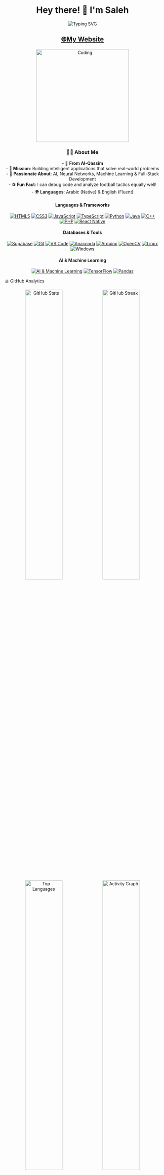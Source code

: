 <div align="center"> 
  <h1>Hey there! 👋 I'm Saleh</h1>
  <img src="https://readme-typing-svg.herokuapp.com?font=Fira+Code&weight=600&size=28&pause=1000&color=667EEA&center=true&vCenter=true&width=600&lines=Saudi+Programmer+from+Al-Qassim;AI+%26+Mobile+Development+Enthusiast;Building+Solutions+That+Matter;Coffee-Driven+Developer+☕" alt="Typing SVG" /> 
</div>

<h2 align="center">
  <a href="https://2saleh1.github.io/personal-website/">🌐My Website</a>
</h2>

<div align="center" style="margin: 20px 0;">
  <img alt="Coding" width="300" src="https://media.giphy.com/media/qgQUggAC3Pfv687qPC/giphy.gif">
</div>

<h3 align="center">🧑‍💻 About Me</h3>
<p align="center">
  - 🌴 <b>From Al-Qassim</b><br>
  - 🎯 <b>Mission</b>: Building intelligent applications that solve real-world problems<br>
  - 🧠 <b>Passionate About</b>: AI, Neural Networks, Machine Learning & Full-Stack Development<br>
  - ⚽ <b>Fun Fact</b>: I can debug code and analyze football tactics equally well!<br>
  - 🌍 <b>Languages</b>: Arabic (Native) & English (Fluent)
</p>

<div align="center">

  #### Languages & Frameworks
  [![HTML5](https://img.shields.io/badge/HTML5-E34F26?style=for-the-badge&logo=html5&logoColor=white)](https://github.com/2saleh1)
  [![CSS3](https://img.shields.io/badge/CSS3-1572B6?style=for-the-badge&logo=css3&logoColor=white)](https://github.com/2saleh1)
  [![JavaScript](https://img.shields.io/badge/JavaScript-F7DF1E?style=for-the-badge&logo=javascript&logoColor=black)](https://github.com/2saleh1)
  [![TypeScript](https://img.shields.io/badge/TypeScript-007ACC?style=for-the-badge&logo=typescript&logoColor=white)](https://github.com/2saleh1)
  [![Python](https://img.shields.io/badge/Python-3776AB?style=for-the-badge&logo=python&logoColor=white)](https://github.com/2saleh1)
  [![Java](https://img.shields.io/badge/Java-ED8B00?style=for-the-badge&logo=java&logoColor=white)](https://github.com/2saleh1)
  [![C++](https://img.shields.io/badge/C++-00599C?style=for-the-badge&logo=c%2B%2B&logoColor=white)](https://github.com/2saleh1)
  [![PHP](https://img.shields.io/badge/PHP-777BB4?style=for-the-badge&logo=php&logoColor=white)](https://github.com/2saleh1)
  [![React Native](https://img.shields.io/badge/React_Native-20232A?style=for-the-badge&logo=react&logoColor=61DAFB)](https://github.com/2saleh1)

  #### Databases & Tools
  [![Supabase](https://img.shields.io/badge/Supabase-181818?style=for-the-badge&logo=supabase&logoColor=white)](https://github.com/2saleh1)
  [![Git](https://img.shields.io/badge/Git-F05032?style=for-the-badge&logo=git&logoColor=white)](https://github.com/2saleh1)
  [![VS Code](https://img.shields.io/badge/VS_Code-007ACC?style=for-the-badge&logo=visual-studio-code&logoColor=white)](https://github.com/2saleh1)
  [![Anaconda](https://img.shields.io/badge/Anaconda-42B029?style=for-the-badge&logo=anaconda&logoColor=white)](https://github.com/2saleh1)
  [![Arduino](https://img.shields.io/badge/Arduino-00979D?style=for-the-badge&logo=arduino&logoColor=white)](https://github.com/2saleh1)
  [![OpenCV](https://img.shields.io/badge/OpenCV-5C3EE8?style=for-the-badge&logo=opencv&logoColor=white)](https://github.com/2saleh1)
  [![Linux](https://img.shields.io/badge/Linux-333333?style=for-the-badge&logo=linux&logoColor=white)](https://github.com/2saleh1)
  [![Windows](https://img.shields.io/badge/Windows-0078D6?style=for-the-badge&logo=windows&logoColor=white)](https://github.com/2saleh1)

  #### AI & Machine Learning
  [![AI & Machine Learning](https://img.shields.io/badge/AI%20%26%20Machine%20Learning-232946?style=for-the-badge&logo=ai&logoColor=white)](https://github.com/2saleh1)
  [![TensorFlow](https://img.shields.io/badge/TensorFlow-FF6F00?style=for-the-badge&logo=tensorflow&logoColor=white)](https://github.com/2saleh1)
  [![Pandas](https://img.shields.io/badge/Pandas-150458?style=for-the-badge&logo=pandas&logoColor=white)](https://github.com/2saleh1) 

</div>

📊 GitHub Analytics
<div align="center">
  <img width="49%" src="https://github-readme-stats.vercel.app/api?username=2saleh1&show_icons=true&theme=radical&hide_border=true&bg_color=0D1117&title_color=667EEA&icon_color=F7931E&text_color=FFF" alt="GitHub Stats" />
  <img width="49%" src="https://github-readme-streak-stats.herokuapp.com/?user=2saleh1&theme=radical&hide_border=true&background=0D1117&stroke=667EEA&ring=F7931E&fire=F7931E&currStreakLabel=FFF" alt="GitHub Streak" />
  <img width="49%" src="https://github-readme-stats.vercel.app/api/top-langs/?username=2saleh1&layout=compact&theme=radical&hide_border=true&bg_color=0D1117&title_color=667EEA&text_color=FFF" alt="Top Languages" />
  <img width="49%" src="https://github-readme-activity-graph.vercel.app/graph?username=2saleh1&bg_color=0D1117&color=667EEA&line=F7931E&point=FFF&area=true&hide_border=true" alt="Activity Graph" />
</div>

🤝 Let's Connect & Collaborate!
<div align="center">
  <img alt="Email" src="https://img.shields.io/badge/📧_Email-saleh60361@gmail.com-D14836?style=for-the-badge&amp;logo=gmail&amp;logoColor=white">
  <img alt="LinkedIn" src="https://img.shields.io/badge/💼_LinkedIn-Let's_Network!-0077B5?style=for-the-badge&amp;logo=linkedin&amp;logoColor=white">
  <img alt="GitHub" src="https://img.shields.io/badge/💻_GitHub-Follow_Me!-181717?style=for-the-badge&amp;logo=github&amp;logoColor=white">
  <img alt="Website" src="https://img.shields.io/badge/🌐_Portfolio-Visit_My_Site!-667EEA?style=for-the-badge&amp;logo=safari&amp;logoColor=white">
</div>

<div align="center">
  <img alt="Profile Views" src="https://komarev.com/ghpvc/?username=2saleh1&amp;color=667EEA&amp;style=for-the-badge&amp;label=Profile+Views">
  <img alt="Followers" src="https://img.shields.io/github/followers/2saleh1?style=for-the-badge&amp;color=667EEA&amp;labelColor=000000">
  <img alt="Stars" src="https://img.shields.io/github/stars/2saleh1?style=for-the-badge&amp;color=F7931E&amp;labelColor=000000">
</div>

<div align="center">
  <img src="https://capsule-render.vercel.app/api?type=waving&color=gradient&customColorList=6,11,20&height=100&section=footer&text=Happy%20Coding!&fontSize=16&fontColor=fff&animation=twinkling"/>
</div>
